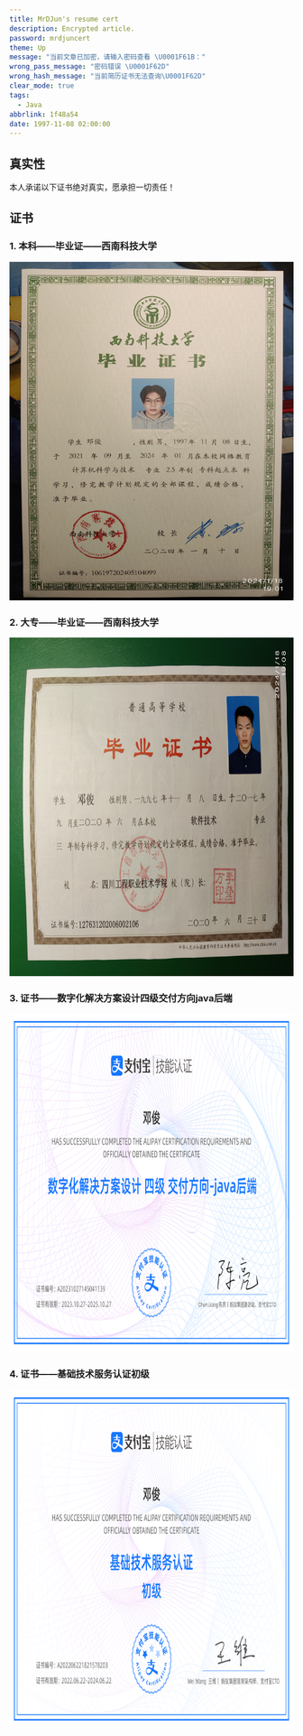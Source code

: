 ```yaml
---
title: MrDJun's resume cert
description: Encrypted article.
password: mrdjuncert
theme: Up
message: "当前文章已加密，请输入密码查看 \U0001F61B："
wrong_pass_message: "密码错误 \U0001F62D"
wrong_hash_message: "当前简历证书无法查询\U0001F62D"
clear_mode: true
tags:
  - Java
abbrlink: 1f48a54
date: 1997-11-08 02:00:00
---
```


## 真实性

本人承诺以下证书绝对真实，愿承担一切责任！

## 证书

### 1. 本科——毕业证——西南科技大学

<img src="./Resume-Cert/毕业证-西南科大.jpg" alt="毕业证" width="550" height="600"/>

### 2. 大专——毕业证——西南科技大学

<img src="./Resume-Cert/毕业证-四川工程职业技术学院.jpg" alt="毕业证" width="800" height="600"/>

### 3. 证书——数字化解决方案设计四级交付方向java后端

<img src="./Resume-Cert/证书-java后端交付四级.png" alt="毕业证" width="800" height="600"/>

### 4. 证书——基础技术服务认证初级

<img src="./Resume-Cert/证书-基础服务认证.png" alt="毕业证" width="800" height="600"/>
